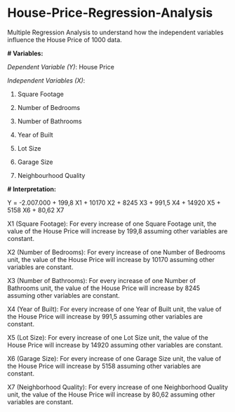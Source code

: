 # House-Price-Regression-Analysis
Multiple Regression Analysis to understand how the independent variables influence the House Price of 1000 data.

**# Variables:**

_Dependent Variable (Y)_: House Price

_Independent Variables (X)_:

1. Square Footage

2. Number of Bedrooms

3. Number of Bathrooms
   
4. Year of Built

5. Lot Size

6. Garage Size

7. Neighbourhood Quality

**# Interpretation:**

Y = -2.007.000 + 199,8 X1 + 10170 X2 + 8245 X3 + 991,5 X4 + 14920 X5 + 5158 X6 + 80,62 X7

X1 (Square Footage): For every increase of one Square Footage unit, the value of the House Price will increase by 199,8 assuming other variables are constant.

X2 (Number of Bedrooms): For every increase of one Number of Bedrooms unit, the value of the House Price will increase by 10170 assuming other variables are constant.

X3 (Number of Bathrooms): For every increase of one Number of Bathrooms unit, the value of the House Price will increase by 8245 assuming other variables are constant.

X4 (Year of Built): For every increase of one Year of Built unit, the value of the House Price will increase by 991,5 assuming other variables are constant.

X5 (Lot Size): For every increase of one Lot Size unit, the value of the House Price will increase by 14920 assuming other variables are constant.

X6 (Garage Size): For every increase of one Garage Size unit, the value of the House Price will increase by 5158 assuming other variables are constant.

X7 (Neighborhood Quality): For every increase of one Neighborhood Quality unit, the value of the House Price will increase by 80,62 assuming other variables are constant.
